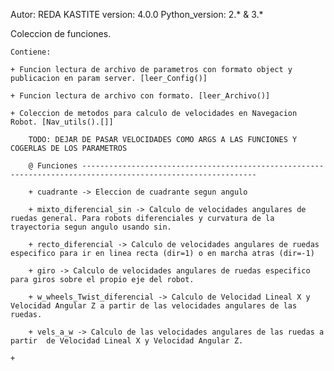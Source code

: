 Autor: REDA KASTITE
version: 4.0.0
Python_version: 2.* & 3.*

Coleccion de funciones. 
    
    Contiene:

    + Funcion lectura de archivo de parametros con formato object y publicacion en param server. [leer_Config()]

    + Funcion lectura de archivo con formato. [leer_Archivo()]

    + Coleccion de metodos para calculo de velocidades en Navegacion Robot. [Nav_utils().[]]

        TODO: DEJAR DE PASAR VELOCIDADES COMO ARGS A LAS FUNCIONES Y COGERLAS DE LOS PARAMETROS

        @ Funciones -------------------------------------------------------------------------------------------------------------

        + cuadrante -> Eleccion de cuadrante segun angulo

        + mixto_diferencial_sin -> Calculo de velocidades angulares de ruedas general. Para robots diferenciales y curvatura de la trayectoria segun angulo usando sin.

        + recto_diferencial -> Calculo de velocidades angulares de ruedas especifico para ir en linea recta (dir=1) o en marcha atras (dir=-1)

        + giro -> Calculo de velocidades angulares de ruedas especifico para giros sobre el propio eje del robot.

        + w_wheels_Twist_diferencial -> Calculo de Velocidad Lineal X y Velocidad Angular Z a partir de las velocidades angulares de las ruedas.

        + vels_a_w -> Calculo de las velocidades angulares de las ruedas a partir  de Velocidad Lineal X y Velocidad Angular Z.

    + 